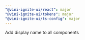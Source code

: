 ```yaml
---
"@vini-ignite-ui/react": major
"@vini-ignite-ui/tokens": major
"@vini-ignite-ui/ts-config": major
---
```


Add display name to all components
